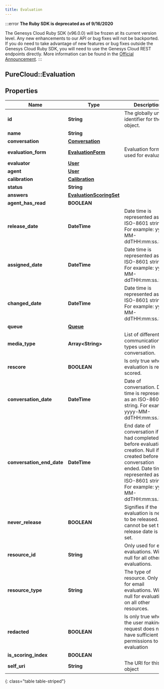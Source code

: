 ```yaml
---
title: Evaluation
---
```


:::error
**The Ruby SDK is deprecated as of 9/16/2020**

The Genesys Cloud Ruby SDK (v96.0.0) will be frozen at its current version level. Any new enhancements to our API or bug fixes will not be backported. If you do need to take advantage of new features or bug fixes outside the Genesys Cloud Ruby SDK, you will need to use the Genesys Cloud REST endpoints directly. More information can be found in the [Official Announcement](https://developer.mypurecloud.com/forum/t/announcement-genesys-cloud-ruby-sdk-end-of-life/8850).
:::


## PureCloud::Evaluation

## Properties

|Name | Type | Description | Notes|
|------------ | ------------- | ------------- | -------------|
| **id** | **String** | The globally unique identifier for the object. | [optional] |
| **name** | **String** |  | [optional] |
| **conversation** | [**Conversation**](Conversation.html) |  | [optional] |
| **evaluation_form** | [**EvaluationForm**](EvaluationForm.html) | Evaluation form used for evaluation. | [optional] |
| **evaluator** | [**User**](User.html) |  | [optional] |
| **agent** | [**User**](User.html) |  | [optional] |
| **calibration** | [**Calibration**](Calibration.html) |  | [optional] |
| **status** | **String** |  | [optional] |
| **answers** | [**EvaluationScoringSet**](EvaluationScoringSet.html) |  | [optional] |
| **agent_has_read** | **BOOLEAN** |  | [optional] |
| **release_date** | **DateTime** | Date time is represented as an ISO-8601 string. For example: yyyy-MM-ddTHH:mm:ss.SSSZ | [optional] |
| **assigned_date** | **DateTime** | Date time is represented as an ISO-8601 string. For example: yyyy-MM-ddTHH:mm:ss.SSSZ | [optional] |
| **changed_date** | **DateTime** | Date time is represented as an ISO-8601 string. For example: yyyy-MM-ddTHH:mm:ss.SSSZ | [optional] |
| **queue** | [**Queue**](Queue.html) |  | [optional] |
| **media_type** | **Array&lt;String&gt;** | List of different communication types used in conversation. | [optional] |
| **rescore** | **BOOLEAN** | Is only true when evaluation is re-scored. | [optional] |
| **conversation_date** | **DateTime** | Date of conversation. Date time is represented as an ISO-8601 string. For example: yyyy-MM-ddTHH:mm:ss.SSSZ | [optional] |
| **conversation_end_date** | **DateTime** | End date of conversation if it had completed before evaluation creation. Null if created before the conversation ended. Date time is represented as an ISO-8601 string. For example: yyyy-MM-ddTHH:mm:ss.SSSZ | [optional] |
| **never_release** | **BOOLEAN** | Signifies if the evaluation is never to be released. This cannot be set true if release date is also set. | [optional] |
| **resource_id** | **String** | Only used for email evaluations. Will be null for all other evaluations. | [optional] |
| **resource_type** | **String** | The type of resource. Only used for email evaluations. Will be null for evaluations on all other resources. | [optional] |
| **redacted** | **BOOLEAN** | Is only true when the user making the request does not have sufficient permissions to see evaluation | [optional] |
| **is_scoring_index** | **BOOLEAN** |  | [optional] |
| **self_uri** | **String** | The URI for this object | [optional] |
{: class="table table-striped"}


